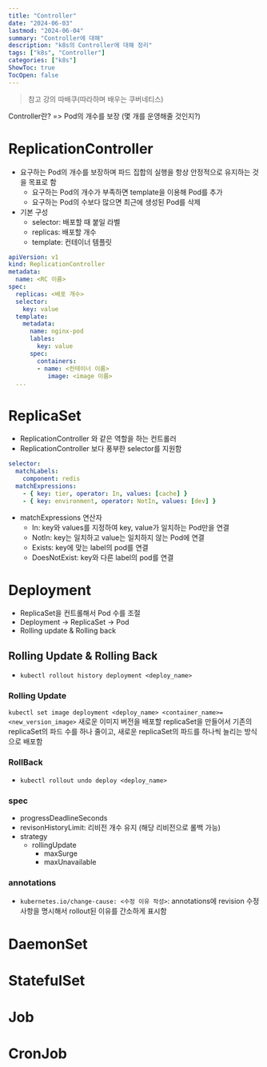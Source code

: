 ```yaml
---
title: "Controller"
date: "2024-06-03"
lastmod: "2024-06-04"
summary: "Controller에 대해"
description: "k8s의 Controller에 대해 정리"
tags: ["k8s", "Controller"]
categories: ["k8s"]
ShowToc: true
TocOpen: false
---
```


> 참고 강의
> 따배쿠(따라하며 배우는 쿠버네티스)

Controller란? => Pod의 개수를 보장 (몇 개를 운영해줄 것인지?)

# ReplicationController

- 요구하는 Pod의 개수를 보장하며 파드 집합의 실행을 항상 안정적으로 유지하는 것을 목표로 함
  - 요구하는 Pod의 개수가 부족하면 template을 이용해 Pod를 추가
  - 요구하는 Pod의 수보다 많으면 최근에 생성된 Pod를 삭제
- 기본 구성
  - selector: 배포할 때 붙일 라벨
  - replicas: 배포할 개수
  - template: 컨테이너 템플릿

```yaml
apiVersion: v1
kind: ReplicationController
metadata:
  name: <RC 이름>
spec:
  replicas: <배포 개수>
  selector:
    key: value
  template:
    metadata:
      name: nginx-pod
      lables:
        key: value
      spec:
        containers:
        - name: <컨테이너 이름>
           image: <image 이름>
  ...
```

# ReplicaSet

- ReplicationController 와 같은 역할을 하는 컨트롤러
- ReplicationController 보다 풍부한 selector를 지원함

```yaml
selector:
  matchLabels:
    component: redis
  matchExpressions:
    - { key: tier, operator: In, values: [cache] }
    - { key: environment, operator: NotIn, values: [dev] }
```

- matchExpressions 연산자
  - In: key와 values를 지정하여 key, value가 일치하는 Pod만을 연결
  - NotIn: key는 일치하고 value는 일치하지 않는 Pod에 연결
  - Exists: key에 맞는 label의 pod를 연결
  - DoesNotExist: key와 다른 label의 pod를 연결

# Deployment

- ReplicaSet을 컨트롤해서 Pod 수를 조절
- Deployment -> ReplicaSet -> Pod
- Rolling update & Rolling back

## Rolling Update & Rolling Back

- `kubectl rollout history deployment <deploy_name>`

### Rolling Update

`kubectl set image deployment <deploy_name> <container_name>=<new_version_image>`
새로운 이미지 버전을 배포할 replicaSet을 만들어서 기존의 replicaSet의 파드 수를 하나 줄이고, 새로운 replicaSet의 파드를 하나씩 늘리는 방식으로 배포함

### RollBack

- `kubectl rollout undo deploy <deploy_name>`

### spec

- progressDeadlineSeconds
- revisonHistoryLimit: 리비전 개수 유지 (해당 리비전으로 롤백 가능)
- strategy
  - rollingUpdate
    - maxSurge
    - maxUnavailable

### annotations

- `kubernetes.io/change-cause: <수정 이유 작성>`: annotations에 revision 수정 사항을 명시해서 rollout된 이유를 간소하게 표시함

# DaemonSet

# StatefulSet

# Job

# CronJob
